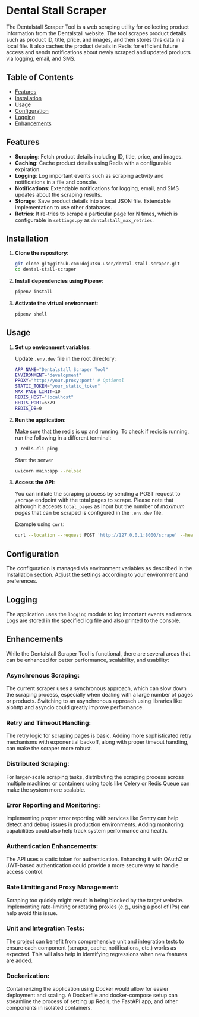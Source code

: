 # Dental Stall Scraper

The Dentalstall Scraper Tool is a web scraping utility for collecting product information from the Dentalstall website. The tool scrapes product details such as product ID, title, price, and images, and then stores this data in a local file. It also caches the product details in Redis for efficient future access and sends notifications about newly scraped and updated products via logging, email, and SMS.


## Table of Contents

- [Features](#features)
- [Installation](#installation)
- [Usage](#usage)
- [Configuration](#configuration)
- [Logging](#logging)
- [Enhancements](#enhancements)

## Features

- **Scraping**: Fetch product details including ID, title, price, and images.
- **Caching**: Cache product details using Redis with a configurable expiration.
- **Logging**: Log important events such as scraping activity and notifications in a file and console.
- **Notifications**: Extendable notifications for logging, email, and SMS updates about the scraping results.
- **Storage**: Save product details into a local JSON file. Extendable implementation to use other databases.
- **Retries**: It re-tries to scrape a particular page for N times, which is configurable in `settings.py` as `dentalstall_max_retries`.

## Installation

1. **Clone the repository**:

   ```bash
   git clone git@github.com:dojutsu-user/dental-stall-scraper.git
   cd dental-stall-scraper
   ```

2. **Install dependencies using Pipenv**:

   ```bash
   pipenv install
   ```

3. **Activate the virtual environment**:

   ```bash
   pipenv shell
   ```

## Usage

1. **Set up environment variables**:

   Update `.env.dev` file in the root directory:
   
   ```bash
   APP_NAME="Dentalstall Scraper Tool"
   ENVIRONMENT="development"
   PROXY="http://your.proxy:port" # Optional
   STATIC_TOKEN="your_static_token"
   MAX_PAGE_LIMIT=10
   REDIS_HOST="localhost"
   REDIS_PORT=6379
   REDIS_DB=0
   ```

2. **Run the application**:

    Make sure that the redis is up and running. To check if redis is running, run the following in a different terminal:
    ```bash
    ❯ redis-cli ping
    ```
    Start the server

   ```bash
   uvicorn main:app --reload
   ```

3. **Access the API**:

   You can initiate the scraping process by sending a POST request to `/scrape` endpoint with the total pages to scrape. Please note that although it accepts `total_pages` as input but the number of *maximum pages* that can be scraped is configured in the `.env.dev` file.

   Example using `curl`:

   ```bash
   curl --location --request POST 'http://127.0.0.1:8000/scrape' --header 'Authorization: Bearer your-secure-token' --header 'Content-Type: application/json' --data-raw '{"total_pages": 6}'
   ```

## Configuration


The configuration is managed via environment variables as described in the Installation section. Adjust the settings according to your environment and preferences.

## Logging

The application uses the `logging` module to log important events and errors. Logs are stored in the specified log file and also printed to the console.

## Enhancements

While the Dentalstall Scraper Tool is functional, there are several areas that can be enhanced for better performance, scalability, and usability:

### Asynchronous Scraping:

The current scraper uses a synchronous approach, which can slow down the scraping process, especially when dealing with a large number of pages or products. Switching to an asynchronous approach using libraries like aiohttp and asyncio could greatly improve performance.

### Retry and Timeout Handling:

The retry logic for scraping pages is basic. Adding more sophisticated retry mechanisms with exponential backoff, along with proper timeout handling, can make the scraper more robust.

### Distributed Scraping:

For larger-scale scraping tasks, distributing the scraping process across multiple machines or containers using tools like Celery or Redis Queue can make the system more scalable.

### Error Reporting and Monitoring:

Implementing proper error reporting with services like Sentry can help detect and debug issues in production environments. Adding monitoring capabilities could also help track system performance and health.

### Authentication Enhancements:

The API uses a static token for authentication. Enhancing it with OAuth2 or JWT-based authentication could provide a more secure way to handle access control.

### Rate Limiting and Proxy Management:

Scraping too quickly might result in being blocked by the target website. Implementing rate-limiting or rotating proxies (e.g., using a pool of IPs) can help avoid this issue.

### Unit and Integration Tests:

The project can benefit from comprehensive unit and integration tests to ensure each component (scraper, cache, notifications, etc.) works as expected. This will also help in identifying regressions when new features are added.

### Dockerization:

Containerizing the application using Docker would allow for easier deployment and scaling. A Dockerfile and docker-compose setup can streamline the process of setting up Redis, the FastAPI app, and other components in isolated containers.
